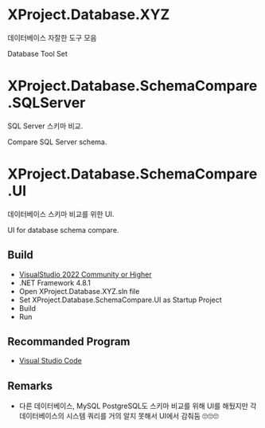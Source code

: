 # XProject.Database.XYZ

데이터베이스 자잘한 도구 모음

Database Tool Set

# XProject.Database.SchemaCompare.SQLServer

SQL Server 스키마 비교.

Compare SQL Server schema.

# XProject.Database.SchemaCompare.UI

데이터베이스 스키마 비교를 위한 UI.

UI for database schema compare.

## Build

- [VisualStudio 2022 Community or Higher](https://visualstudio.com/)
- .NET Framework 4.8.1
- Open XProject.Database.XYZ.sln file
- Set XProject.Database.SchemaCompare.UI as Startup Project
- Build
- Run

## Recommanded Program

- [Visual Studio Code](https://code.visualstudio.com/)

## Remarks

- 다른 데이터베이스, MySQL PostgreSQL도 스키마 비교를 위해 UI를 해뒀지만 각 데이터베이스의 시스템 쿼리를 거의 알지 못해서 UI에서 감춰둠 🙄🙄🙄

